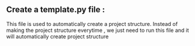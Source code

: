 ## Create a template.py file : 

This file is used to automatically create a project structure. Instead of making the project structure everytime , 
we just need to run this file and it will automatically create project structure